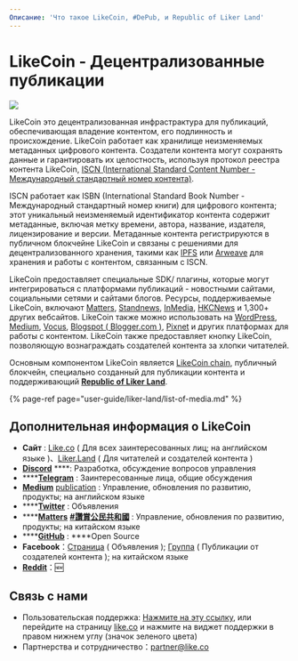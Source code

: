 ```yaml
---
Описание: 'Что такое LikeCoin, #DePub, и Republic of Liker Land'
---
```


# LikeCoin - Децентрализованные публикации

![](.gitbook/assets/image.png)

LikeCoin это децентрализованная инфрастрактура для публикаций, обеспечивающая владение контентом, его подлинность и происхождение. LikeCoin работает как хранилище неизменяемых метаданных цифрового контента. Создатели контента могут сохранять данные и гарантировать их целостность, используя протокол реестра контента LikeCoin, [ISCN \(International Standard Content Number - Международный стандартный номер контента\)](https://iscn.io/).

ISCN работает как ISBN \(International Standard Book Number - Международный стандартный номер книги\) для цифрового контента; этот уникальный неизменяемый идентификатор контента содержит метаданные, включая метку времени, автора, название, издателя, лицензирование и версии. Метаданные контента регистрируются в публичном блокчейне LikeCoin и связаны с решениями для децентрализованного хранения, такими как [IPFS](https://medium.com/@ipfs) или [Arweave](https://arweave.medium.com/) для хранения и работы с контентом, связанным с ISCN.

LikeCoin предоставляет специальные SDK/ плагины, которые могут интегрироваться с платформами публикаций - новостными сайтами, социальными сетями и сайтами блогов.  Ресурсы, поддерживаемые LikeCoin, включают [Matters](https://matters.news/), [Standnews](https://www.thestandnews.com/), [InMedia](https://www.inmediahk.net/), [HKCNews](https://www.hkcnews.com/) и 1,300+ других вебсайтов. LikeCoin также можно использовать на [WordPress](https://wordpress.org/plugins/likecoin/), [Medium](https://medium.com), [Vocus](https://vocus.cc/), [Blogspot \( Blogger.com \)](https://www.blogger.com/dashboard/reading), [Pixnet](https://appmarket.pixnet.tw/#!/addon/1331) и других платформах для работы с контентом. LikeCoin также предоставляет кнопку LikeCoin, позволяющую вознаграждать создателей контента за хлопки читателей.

Основным компонентом LikeCoin является [LikeCoin chain](https://likecoin.bigdipper.live/), публичный блокчейн, специально созданный для публикации контента и поддерживающий [**Republic of Liker Land**](https://liker.land/getapp).

{% page-ref page="user-guide/liker-land/list-of-media.md" %}

## Дополнительная информация о LikeCoin

* **Сайт** : [Like.co](https://like.co) \( Для всех заинтересованных лиц; на английском языке \)、[Liker.Land](https://liker.land) \( Для читателей и создателей контента \) 
* [**Discord**](https://discord.com/invite/W4DQ6peZZZ) ****: Разработка, обсуждение вопросов управления
* \*\*\*\*[**Telegram**](https://t.me/likecoin) : Заинтересованные лица, общие обсуждения
* [**Medium**](https://medium.com/likecoin) [publication](https://medium.com/likecoin) : Управление, обновления по развитию, продукты; на английском языке
* \*\*\*\*[**Twitter**](https://twitter.com/likecoin) : Объявления
* \*\*\*\*[**Matters**](https://matters.news/tags/VGFnOjgwOTQ) [**\#讚賞公民共和國**](https://matters.news/tags/VGFnOjgwOTQ) : Управление, обновления по развитию, продукты; на китайском языке
* \*\*\*\*[**GitHub**](https://github.com/likecoin) : ****Open Source
* **Facebook**：[Страница](https://www.facebook.com/Liker.Land/) \( Объявления \); [Группа](https://www.facebook.com/groups/likecoin) \( Публикации от создателей контента \); на китайском языке
* [**Reddit**](https://www.reddit.com/r/LikeCoin/)：🆕 

## Связь с нами

* Пользовательская поддержка: [Нажмите на эту ссылку](https://go.crisp.chat/chat/embed/?website_id=5c009125-5863-4059-ba65-43f177ca33f7), или перейдите на страницу [like.co](https://like.co/) и нажмите на виджет поддержки в правом нижнем углу \(значок зеленого цвета\)
* Партнерства и сотрудничество：[partner@like.co](mailto:partner@like.co)

